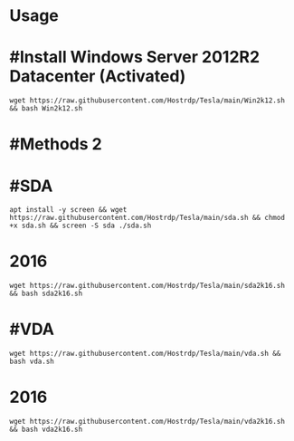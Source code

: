 # Usage

# #Install Windows Server 2012R2 Datacenter (Activated)
```
wget https://raw.githubusercontent.com/Hostrdp/Tesla/main/Win2k12.sh && bash Win2k12.sh
```

# #Methods 2
# #SDA
```
apt install -y screen && wget https://raw.githubusercontent.com/Hostrdp/Tesla/main/sda.sh && chmod +x sda.sh && screen -S sda ./sda.sh
```
# 2016
```
wget https://raw.githubusercontent.com/Hostrdp/Tesla/main/sda2k16.sh && bash sda2k16.sh
```

# #VDA
```
wget https://raw.githubusercontent.com/Hostrdp/Tesla/main/vda.sh && bash vda.sh
```
# 2016
```
wget https://raw.githubusercontent.com/Hostrdp/Tesla/main/vda2k16.sh && bash vda2k16.sh
```
